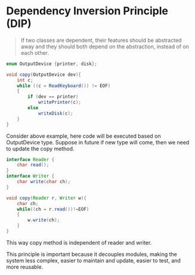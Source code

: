 # Dependency Inversion Principle (DIP)

> If two classes are dependent, their features should be abstracted away and they should both depend on the abstraction, instead of on each other.

```java
enum OutputDevice {printer, disk};

void copy(OutputDevice dev){    
    int c;    
    while ((c = ReadKeyboard()) != EOF)
    { 
        if (dev == printer) 
            writePrinter(c); 
        else 
            writeDisk(c);    
    }
}
```

Consider above example, here code will be executed based on OutputDevice type. Suppose in future if new type will come, then we need to update the copy method.

```java
interface Reader {
    char read();
}    
interface Writer {
    char write(char ch);
}    

void copy(Reader r, Writer w){    
    char ch;    
    while((ch = r.read())!=EOF) 
    { 
        w.write(ch);    
    }
}
```

This way copy method is independent of reader and writer.


This principle is important because it decouples modules, making the system less complex, easier to maintain and update, easier to test, and more reusable. 